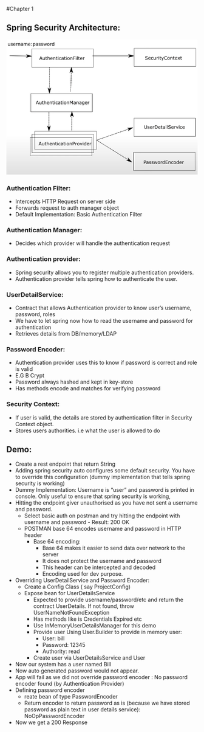 #Chapter 1


## Spring Security Architecture:

![architecture](src/main/resources/architecture.png)

### Authentication Filter:
- Intercepts HTTP Request on server side
- Forwards request to auth manager object
- Default Implementation: Basic Authentication Filter

### Authentication Manager:
- Decides which provider will handle the authentication request

### Authentication provider:
- Spring security allows you to register multiple authentication providers.
- Authentication provider tells spring how to authenticate the user.


### UserDetailService:
- Contract that allows Authentication provider to know user’s username, password, roles
- We have to let spring now how to read the username and password for authentication
- Retrieves details from DB/memory/LDAP

### Password Encoder:
- Authentication provider uses this to know if password is correct and role is valid
- E.G B Crypt
- Password always hashed and kept in key-store
- Has methods encode and matches for verifying password

### Security Context:
- If user is valid, the details are stored by authentication filter in Security Context object.
- Stores users authorities. i.e what the user is allowed to do





## Demo:

- Create a rest endpoint that return String
- Adding spring security auto configures some default security. You have to override this configuration (dummy implementation that tells spring security is working)
- Dummy Implementation: Username is “user” and password is printed in console. Only useful to ensure that spring security is working,
- Hitting the endpoint giver unauthorised as you have not sent a username and password.
    - Select basic auth on postman and try hitting the endpoint with username and password - Result: 200 OK
    - POSTMAN base 64 encodes username and password in HTTP header
        - Base 64 encoding:
            - Base 64 makes it easier to send data over network to the server
            - It does not protect the username and password
            - This header can be intercepted and decoded
            - Encoding used for dev purpose.
- Overriding UserDetailService and Password Encoder:
    - Create a Config Class ( say ProjectConfig)
    - Expose bean for UserDetailsService
        - Expected to provide username/password/etc and return the contract UserDetails. If not found, throw UserNameNotFoundException
        - Has methods like is Credentials Expired etc
        - Use InMemoryUserDetailsManager for this demo
        - Provide user Using User.Builder to provide in memory user:
            - User: bill
            - Password: 12345
            - Authority: read
        - Create user via UserDetailsService and User
- Now our system has a user named Bill
- Now auto generated password would not appear.
- App will fail as we did not override password encoder : No password encoder found (by Authentication Provider)
- Defining password encoder
    - reate bean of type PasswordEncoder
    - Return encoder to return password as is (because we have stored password as plain text in user details service): NoOpPasswordEncoder
- Now we get a 200 Response
